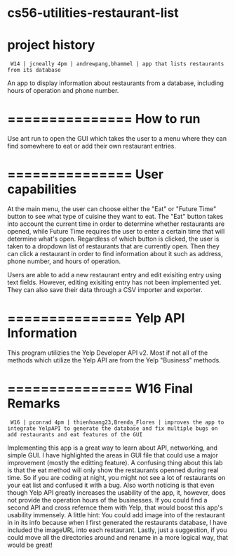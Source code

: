 cs56-utilities-restaurant-list
==============================

project history
===============
```
 W14 | jcneally 4pm | andrewpang,bhammel | app that lists restaurants from its database
```

An app to display information about restaurants from a database, including hours of operation and phone number.

===============
How to run
===============
Use ant run to open the GUI which takes the user to a menu where they can find somewhere to eat or add their own restaurant entries.

===============
User capabilities
===============

At the main menu, the user can choose either the "Eat" or "Future Time" button to see what type of cuisine they want to eat. The "Eat" button takes into account the current time in order to determine whether restaurants are opened, while Future Time requires the user to enter a certain time that will determine what's open. Regardless of which button is clicked, the user is taken to a dropdown list of restaurants that are currently open. Then they can click a restaurant in order to find information about it such as address, phone number, and hours of operation. 

Users are able to add a new restaurant entry and edit exisiting entry using text fields. However, editing exisiting entry has not been implemented yet. They can also save their data through a CSV importer and exporter.

===============
Yelp API Information
===============

This program utilizies the Yelp Developer API v2. Most if not all of the methods which utilize the Yelp API are from the Yelp "Business" methods.


===============
W16 Final Remarks
===============

```
 W16 | pconrad 4pm | thienhoang23,Brenda_Flores | improves the app to integrate YelpAPI to generate the database and fix multiple bugs on add restaurants and eat features of the GUI
```

Implementing this app is a great way to learn about API, networking, and simple GUI. I have highlighted the areas in GUI file that could use a major improvement (mostly the editting feature). A confusing thing about this lab is that the eat method will only show the restaurants openned during real time. So if you are coding at night, you might not see a lot of restaurants on your eat list and confused it with a bug. Also worth noticing is that even though Yelp API greatly increases the usability of the app, it, however, does not provide the operation hours of the businesses. If you could find a second API and cross refernce them with Yelp, that would boost this app's usability immensely. A little hint: You could add image into of the restaurant in in its info because when I first generated the restaurants database, I have included the imageURL into each restaurant. Lastly, just a suggestion, if you could move all the directories around and rename in a more logical way, that would be great!
